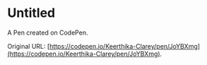 # Untitled

A Pen created on CodePen.

Original URL: [https://codepen.io/Keerthika-Clarey/pen/JoYBXmg](https://codepen.io/Keerthika-Clarey/pen/JoYBXmg).

